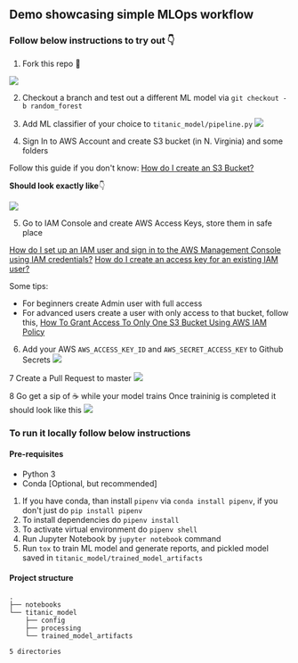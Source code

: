 ## Demo showcasing simple MLOps workflow

### Follow below instructions to try out 👇

1. Fork this repo 🍴

![](https://i.imgur.com/3fjO1eA.png)

2. Checkout a branch and test out a different ML model via `git checkout -b random_forest` 

3. Add ML classifier of your choice to `titanic_model/pipeline.py`
![](https://i.imgur.com/jiDyhmW.png)

4. Sign In to AWS Account and create S3 bucket (in N. Virginia) and some folders  

Follow this guide if you don't know: [How do I create an S3 Bucket?](https://docs.aws.amazon.com/AmazonS3/latest/user-guide/create-bucket.html)

**Should look exactly like**👇

![](https://i.imgur.com/GX3cV1B.png)

5. Go to IAM Console and create AWS Access Keys, store them in safe place

[How do I set up an IAM user and sign in to the AWS Management Console using IAM credentials?](https://www.youtube.com/watch?v=wRzzBb18qUw)
[How do I create an access key for an existing IAM user?](https://www.youtube.com/watch?v=JvtmmS9_tfU)

Some tips:
- For beginners create Admin user with full access
- For advanced users create a user with only access to that bucket, follow this, [How To Grant Access To Only One S3 Bucket Using AWS IAM Policy](https://objectivefs.com/howto/how-to-restrict-s3-bucket-policy-to-only-one-aws-s3-bucket)

6. Add your AWS `AWS_ACCESS_KEY_ID` and `AWS_SECRET_ACCESS_KEY` to Github Secrets
![](https://i.imgur.com/LdWJk4V.png)

7 Create a Pull Request to master
![](https://i.imgur.com/yhUaqXu.png)

8 Go get a sip of ☕ while your model trains
Once traininig is completed it should look like this
![](https://i.imgur.com/4NWGQXp.gif)

### To run it locally follow below instructions

#### Pre-requisites

- Python 3
- Conda [Optional, but recommended]

1. If you have conda, than install `pipenv` via `conda install pipenv`, if you don't just do `pip install pipenv`
2. To install dependencies do `pipenv install`
3. To activate virtual environment do `pipenv shell`
4. Run Jupyter Notebook by `jupyter notebook` command
5. Run `tox` to train ML model and generate reports, and pickled model saved in `titanic_model/trained_model_artifacts`

#### Project structure
```
.
├── notebooks
└── titanic_model
    ├── config
    ├── processing
    └── trained_model_artifacts

5 directories
```
